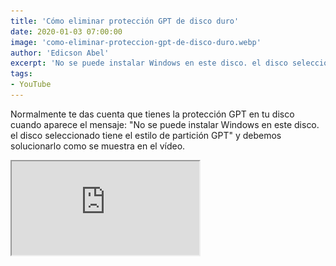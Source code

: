 ```yaml
---
title: 'Cómo eliminar protección GPT de disco duro'
date: 2020-01-03 07:00:00
image: 'como-eliminar-proteccion-gpt-de-disco-duro.webp'
author: 'Edicson Abel'
excerpt: 'No se puede instalar Windows en este disco. el disco seleccionado tiene el estilo de partición GPT. Debemos solucionarlo como se muestra aquí. Los GPT son tablas de partición GUID que tienen algunos discos duros, y esto nos bloquean la instalación de sistemas operativos (OS) en dicho disco.'
tags:
- YouTube
---
```

Normalmente te das cuenta que tienes la protección GPT en tu disco cuando aparece el mensaje:
"No se puede instalar Windows en este disco. el disco seleccionado tiene el estilo de partición GPT" y debemos solucionarlo como se muestra en el vídeo.

<div className="yt-video">
  <iframe src="https://www.youtube.com/embed/5L5KxvsHZ2Q?rel=0&amp;showinfo=0" />
</div>

Los GPT son tablas de partición GUID que tienen algunos discos duros, y esto nos bloquean la instalación de sistemas operativos (SO) en dicho disco. Es por ello que debemos eliminarlos a la hora de alguna instalación de algún SO.

Para quitar la protección GPT de tu disco duro tienes dos opciones, la primera opción es cuando estás navegando en tu computador y el disco con la protección GPT no contiene alojado el sistema operativo windows. La segunda opción es cuando estás instalando un sistema operativo (SO) y el disco donde quieres instalar el SO contiene protección GPT que bloquea el proceso.

## Opción 1: Navegando en tu computador.

Para eliminar el GPT dentro de tu computador, debes realizar los siguientes pasos.

- Lo primero es dirigirse a la barra de windows y buscar en el inicio "CMD" o "Simbolo del sistema" que es mejor conocido como consola; abrimos en modo administrador y debe aparecer `C:\windows\system32>`

<Img className="w-100" src="consola-cmd-simbolo-del-sistema.webp" />

- Estando en `C:\windows\system32>` en la consola, debemos escribir diskpart y pulsar enter.

- Cuando aparezca `DISKPART>`, podemos ver la lista de discos en nuestra PC escribiendo `list disk` y pulsando enter.

- Al aparecer la lista de discos, podemos ver cual de ellos tiene protección GPT ya que estará marcado con un asterisco (\*) en la columna de GPT en la parte derecha, y podemos eliminarlo convirtiendo el formato del disco GPT a MBR, o limpiando todo nuestro disco duro para dejarlo como nuevo y sin ningún formato.

> Nota: Cualquiera de las opciones ELIMINA TODO lo que contenga el disco duro, es por eso que debemos tratar de hacer un respaldo de los archivos más importantes antes de continuar.

- Para cambiar de formato, debemos seleccionar el disco duro con el comando `select disk` + el número de disco que deseamos modificar. Ejemplo: si el disco que tiene el GPT es el disco número 1, escribimos `select disk 1` y pulsamos enter.

- Luego debemos escribir el comando `convert mbr` y pulsar enter para convertirlo a MBR.

- Puedes chequear que el GPT se eliminó, escribiendo nuevamente `list disk` y ver que se eliminó el asterisco (\*) en la columna de GPT.

Si realizamos los pasos correctamente, ya no tendremos el HDD o SSD con GPT.

También puedes limpiar todo el disco y así eliminar el formato que tiene; eso se hace de la siguiente manera.

- Primero seleccionamos el disco duro que vamos a limpiar con el comando `select disk` + el número del disco y pulsamos enter.

- Por ultimo debemos escribir el comando para limpiar que es `clean` y pulsar enter; esto limpiará todo el disco dejándolo sin formato y sin protección GPT.

## Opción 2: Instalando un sistema operativo (SO).

Cuando estamos instalando un SO en una PC y el proceso se ve interrumpido por un disco duro GPT, debemos realizar los siguientes pasos para poder eliminarlo.

- Primero debemos llegar al menú donde se pueden modificar los discos duros.

<img className="w-100" src="menu-de-discos-duros-instalacion-de-windows.webp" />

- Luego debemos pulsar las teclas `SHIFT+F10` para que se abra la consola.

<img className="w-100" src="consola-cmd-simbolo-del-sistema-instalacion-de-windows.webp" />

- Estando en `X:\Sources>` en la consola, debemos escribir `diskpart` y pulsar enter.

- Cuando aparezca `DISKPART>`, podemos ver la lista de discos en nuestra PC escribiendo `list disk` y pulsando enter.

- Al aparecer la lista de discos, podemos ver cual de ellos tiene protección GPT ya que estará marcado con un asterisco (\*) en la columna de GPT en la parte derecha, y podemos eliminarlo convirtiendo el formato del disco GPT a MBR, o limpiando todo nuestro disco duro para dejarlo como nuevo y sin ningún formato.

> Nota: Cualquiera de las opciones ELIMINA TODO lo que contenga el disco duro, es por eso que debemos tratar de hacer un respaldo de los archivos más importantes antes de continuar.

- Para cambiar de formato, debemos seleccionar el disco duro con el comando `select disk` + el número de disco que deseamos modificar. Ejemplo: si el disco que tiene el GPT es el disco número 1, escribimos `select disk 1` y pulsamos enter.

- Luego debemos escribir el comando `convert mbr` y pulsar enter para convertirlo a MBR.

- Puedes chequear que el GPT se eliminó, escribiendo nuevamente `list disk` y ver que se eliminó el asterisco (\*) en la columna de GPT.

Ahora ya podemos instalar el SO tranquilamente.

También puedes limpiar todo el disco y así eliminar el formato que tiene; eso se hace de la siguiente manera.

- Primero seleccionamos el disco duro que vamos a limpiar con el comando `select disk` + el número del disco y pulsamos enter.

- Por ultimo debemos escribir el comando para limpiar que es `clean` y pulsar enter; esto limpiará todo el disco dejándolo sin formato y sin protección GPT.